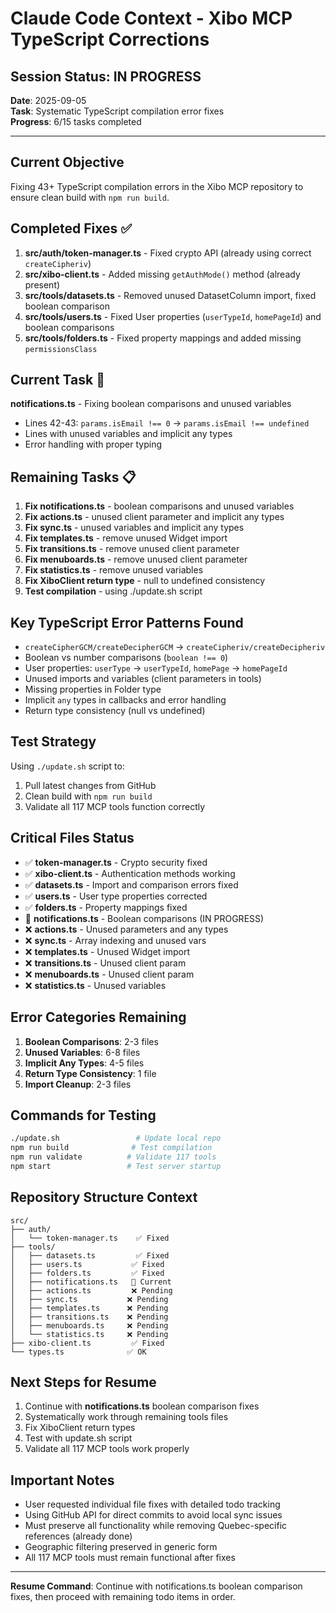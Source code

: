 # Claude Code Context - Xibo MCP TypeScript Corrections

## Session Status: IN PROGRESS
**Date**: 2025-09-05  
**Task**: Systematic TypeScript compilation error fixes  
**Progress**: 6/15 tasks completed

---

## Current Objective
Fixing 43+ TypeScript compilation errors in the Xibo MCP repository to ensure clean build with `npm run build`.

## Completed Fixes ✅
1. **src/auth/token-manager.ts** - Fixed crypto API (already using correct `createCipheriv`)
2. **src/xibo-client.ts** - Added missing `getAuthMode()` method (already present)
3. **src/tools/datasets.ts** - Removed unused DatasetColumn import, fixed boolean comparison
4. **src/tools/users.ts** - Fixed User properties (`userTypeId`, `homePageId`) and boolean comparisons
5. **src/tools/folders.ts** - Fixed property mappings and added missing `permissionsClass`

## Current Task 🚧
**notifications.ts** - Fixing boolean comparisons and unused variables
- Lines 42-43: `params.isEmail !== 0` → `params.isEmail !== undefined`
- Lines with unused variables and implicit any types
- Error handling with proper typing

## Remaining Tasks 📋
1. **Fix notifications.ts** - boolean comparisons and unused variables
2. **Fix actions.ts** - unused client parameter and implicit any types  
3. **Fix sync.ts** - unused variables and implicit any types
4. **Fix templates.ts** - remove unused Widget import
5. **Fix transitions.ts** - remove unused client parameter
6. **Fix menuboards.ts** - remove unused client parameter
7. **Fix statistics.ts** - remove unused variables
8. **Fix XiboClient return type** - null to undefined consistency
9. **Test compilation** - using ./update.sh script

## Key TypeScript Error Patterns Found
- `createCipherGCM/createDecipherGCM` → `createCipheriv/createDecipheriv`
- Boolean vs number comparisons (`boolean !== 0`)
- User properties: `userType` → `userTypeId`, `homePage` → `homePageId`
- Unused imports and variables (client parameters in tools)
- Missing properties in Folder type
- Implicit `any` types in callbacks and error handling
- Return type consistency (null vs undefined)

## Test Strategy
Using `./update.sh` script to:
1. Pull latest changes from GitHub
2. Clean build with `npm run build`
3. Validate all 117 MCP tools function correctly

## Critical Files Status
- ✅ **token-manager.ts** - Crypto security fixed
- ✅ **xibo-client.ts** - Authentication methods working
- ✅ **datasets.ts** - Import and comparison errors fixed
- ✅ **users.ts** - User type properties corrected
- ✅ **folders.ts** - Property mappings fixed
- 🚧 **notifications.ts** - Boolean comparisons (IN PROGRESS)
- ❌ **actions.ts** - Unused parameters and any types
- ❌ **sync.ts** - Array indexing and unused vars
- ❌ **templates.ts** - Unused Widget import
- ❌ **transitions.ts** - Unused client param
- ❌ **menuboards.ts** - Unused client param  
- ❌ **statistics.ts** - Unused variables

## Error Categories Remaining
1. **Boolean Comparisons**: 2-3 files
2. **Unused Variables**: 6-8 files  
3. **Implicit Any Types**: 4-5 files
4. **Return Type Consistency**: 1 file
5. **Import Cleanup**: 2-3 files

## Commands for Testing
```bash
./update.sh                 # Update local repo
npm run build              # Test compilation
npm run validate          # Validate 117 tools
npm start                 # Test server startup
```

## Repository Structure Context
```
src/
├── auth/
│   └── token-manager.ts    ✅ Fixed
├── tools/
│   ├── datasets.ts         ✅ Fixed
│   ├── users.ts           ✅ Fixed
│   ├── folders.ts         ✅ Fixed
│   ├── notifications.ts   🚧 Current
│   ├── actions.ts         ❌ Pending
│   ├── sync.ts           ❌ Pending
│   ├── templates.ts      ❌ Pending
│   ├── transitions.ts    ❌ Pending
│   ├── menuboards.ts     ❌ Pending
│   └── statistics.ts     ❌ Pending
├── xibo-client.ts         ✅ Fixed
└── types.ts              ✅ OK
```

## Next Steps for Resume
1. Continue with **notifications.ts** boolean comparison fixes
2. Systematically work through remaining tools files
3. Fix XiboClient return types
4. Test with update.sh script
5. Validate all 117 MCP tools work properly

## Important Notes
- User requested individual file fixes with detailed todo tracking
- Using GitHub API for direct commits to avoid local sync issues
- Must preserve all functionality while removing Quebec-specific references (already done)
- Geographic filtering preserved in generic form
- All 117 MCP tools must remain functional after fixes

---
**Resume Command**: Continue with notifications.ts boolean comparison fixes, then proceed with remaining todo items in order.